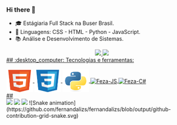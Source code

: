 ### Hi there 👋

<!--
**fernandalizs/fernandalizs** is a ✨ _special_ ✨ repository because its `README.md` (this file) appears on your GitHub profile.

Here are some ideas to get you started:

- 🔭 I’m currently working on ...
- 🌱 I’m currently learning ...
- 👯 I’m looking to collaborate on ...
- 🤔 I’m looking for help with ...
- 💬 Ask me about ...
- 📫 How to reach me: ...
- 😄 Pronouns: ...
- ⚡ Fun fact: ...
-->

- 🎓 Estágiaria Full Stack na Buser Brasil.
- :seedling: Linguagens: CSS - HTML - Python - JavaScript.
- :books: Análise e Desenvolvimento de Sistemas.
<div align="center">
  <a href="https://github.com/fernandalizs">
  <img height="140em"  src="https://github-readme-stats.vercel.app/api?username=fernandalizs&show_icons=true&theme=dark&include_all_commits=true&count_private=true"/>
  <img height="140em" src="https://github-readme-stats.vercel.app/api/top-langs/?username=fernandalizs&layout=compact&langs_count=7&theme=dark"/>
</div>
  ## :desktop_computer: Tecnologias e ferramentas:
<div style="display: inline_block"><br>
  <img align="center" alt="Feza-HTML" height="60" width="70"   src="https://raw.githubusercontent.com/devicons/devicon/master/icons/html5/html5-original.svg">
  <img align="center" alt="Feza-CSS" height="60" width="70"   src="https://raw.githubusercontent.com/devicons/devicon/master/icons/css3/css3-original.svg">
  <img align="center" alt="Feza-Python" height="60" width="70"  src="https://raw.githubusercontent.com/devicons/devicon/master/icons/python/python-original.svg">
  <img align="center" alt="Feza-JS" height="60" width="70"
src="https://cdn.jsdelivr.net/gh/devicons/devicon/icons/javascript/javascript-original.svg" />

  <img align="center" alt="Feza-C#" height="60" width="70" src="https://cdn.jsdelivr.net/gh/devicons/devicon/icons/django/django-plain.svg" />          
          
</div>
  ##
<div>
   <a href="https://www.linkedin.com/in/fernandalizsilva/" target="_blank"><img src="https://img.shields.io/badge/-LinkedIn-%230077B5?style=for-the-badge&logo=linkedin&logoColor=white" target="_blank"></a>
    <a href = "mailto:fernandaliz2004@hotmail.com"><img src="https://img.shields.io/badge/-Gmail-%23333?style=for-the-badge&logo=gmail&logoColor=white" target="_blank"></a>
  <a href="https://instagram.com/felizs" target="_blank"><img src="https://img.shields.io/badge/-Instagram-%23E4405F?style=for-the-badge&logo=instagram&logoColor=white" target="_blank"></a>
  ![Snake animation](https://github.com/fernandalizs/fernandalizs/blob/output/github-contribution-grid-snake.svg)
</div>
